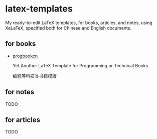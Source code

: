 # latex-templates
My ready-to-edit LaTeX templates, for books, articles, and notes, using XeLaTeX, specified both for Chinese and English documents.

## for books

* [progbookcn](./progbookcn)

  Yet Another LaTeX Template for Programming or Technical Books

  编程等科技类书籍模版

## for notes

TODO

## for articles

TODO
